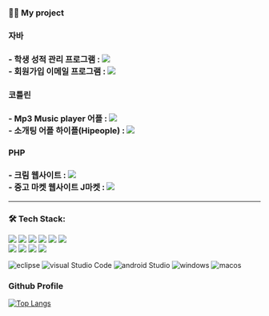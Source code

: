 

### 💁‍♂️ My project
<div>
<h3>자바<h3>
- 학생 성적 관리 프로그램 : <a href="https://github.com/YuCheolHwan/student_repo"><img src="https://img.shields.io/badge/Link-F07355?style=flat-square&logo=verizon&logoColor=white"/></a><br>
- 회원가입 이메일 프로그램 : <a href="https://github.com/YuCheolHwan/signup_repo"><img src="https://img.shields.io/badge/Link-F07355?style=flat-square&logo=verizon&logoColor=white"/></a><br>
<h3>코틀린<h3>
- Mp3 Music player 어플       : <a href="https://github.com/YuCheolHwan/MP3PlayerKotlinProject"><img src="https://img.shields.io/badge/Link-006600?style=flat-square&logo=verizon&logoColor=white"/></a><br>
- 소개팅 어플 하이플(Hipeople)     : <a href="https://github.com/YuCheolHwan/hipeople_teamproject"><img src="https://img.shields.io/badge/Link-FF9E0F?style=flat-square&logo=verizon&logoColor=white"/></a><br>
<h3>PHP<h3>
- 크림 웹사이트                : <a href="https://github.com/YuCheolHwan/php_kream_pro"><img src="https://img.shields.io/badge/Link-C70D2C?style=flat-square&logo=verizon&logoColor=white"/></a><br>
- 중고 마켓 웹사이트 J마켓     : <a href="https://github.com/YuCheolHwan/php_jmarket_teampro"><img src="https://img.shields.io/badge/Link-FF61F6?style=flat-square&logo=verizon&logoColor=white"/></a><br>
</div>

---

### 🛠 Tech Stack:

<div> 
  <img src="https://img.shields.io/badge/java-007396?style=for-the-badge&logo=java&logoColor=white"> 
  <img src="https://img.shields.io/badge/javascript-F7DF1E?style=for-the-badge&logo=javascript&logoColor=black"> 
  <img src="https://img.shields.io/badge/html5-E34F26?style=for-the-badge&logo=html5&logoColor=white"> 
  <img src="https://img.shields.io/badge/css-1572B6?style=for-the-badge&logo=css3&logoColor=white"> 
  <img src="https://img.shields.io/badge/kotlin-339AF0?style=for-the-badge&logo=kotlin&logoColor=white">
  <img src="https://img.shields.io/badge/php-1071D3?style=for-the-badge&logo=php&logoColor=white">
  <br>

  <img src="https://img.shields.io/badge/mysql-4479A1?style=for-the-badge&logo=mysql&logoColor=white"> 
  <img src="https://img.shields.io/badge/firebase-FFCA28?style=for-the-badge&logo=firebase&logoColor=white">
  <img src="https://img.shields.io/badge/bootstrap-7952B3?style=for-the-badge&logo=bootstrap&logoColor=white">
  <img src="https://img.shields.io/badge/fontawesome-339AF0?style=for-the-badge&logo=fontawesome&logoColor=white">
  <br>
</div>

![eclipse](https://img.shields.io/badge/Eclipse%20IDE-2C2255?style=for-the-badge&logo=Eclipse%20IDE&logoColor=white)
![visual Studio Code](https://img.shields.io/badge/Visual%20Studio%20Code-007ACC?style=for-the-badge&logo=Visual%20Studio%20Code&logoColor=white)
![android Studio](https://img.shields.io/badge/androidStudio-3DDC84?style=for-the-badge&logo=androidstudio&logoColor=white)
![windows](https://img.shields.io/badge/Windows-0078D6?style=for-the-badge&logo=Windows&logoColor=white)
![macos](https://img.shields.io/badge/macOS-000000?style=for-the-badge&logo=macOS&logoColor=white)

<div>
<h3>Github Profile</h3>

[![Top Langs](https://github-readme-stats.vercel.app/api/top-langs/?username=LeeJeongho0&layout=compact)](https://github.com/LeeJeongho0/github-readme-stats) 
</div>
